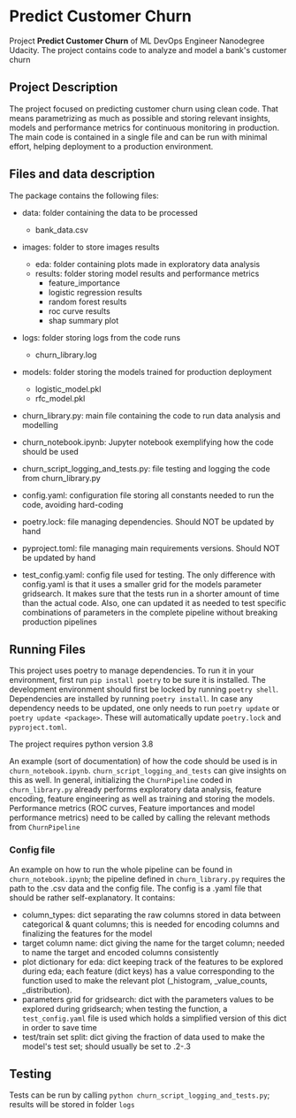 # Predict Customer Churn

Project **Predict Customer Churn** of ML DevOps Engineer Nanodegree Udacity.
The project contains code to analyze and model a bank's customer churn

## Project Description
The project focused on predicting customer churn using clean code. That means parametrizing 
as much as possible and storing relevant insights, models and performance metrics for continuous monitoring in production.
The main code is contained in a single file and can be run with minimal effort, helping deployment to a production environment.

## Files and data description
The package contains the following files:

- data: folder containing the data to be processed
    - bank_data.csv

- images: folder to store images results
    - eda: folder containing plots made in exploratory data analysis
    - results: folder storing model results and performance metrics
        - feature_importance
        - logistic regression results
        - random forest results
        - roc curve results
        - shap summary plot

- logs: folder storing logs from the code runs
    - churn_library.log

- models: folder storing the models trained for production deployment
    - logistic_model.pkl
    - rfc_model.pkl

- churn_library.py: main file containing the code to run data analysis and modelling

- churn_notebook.ipynb: Jupyter notebook exemplifying how the code should be used

- churn_script_logging_and_tests.py: file testing and logging the code from churn_library.py

- config.yaml: configuration file storing all constants needed to run the code, avoiding hard-coding

- poetry.lock: file managing dependencies. Should NOT be updated by hand

- pyproject.toml: file managing main requirements versions. Should NOT be updated by hand

- test_config.yaml: config file used for testing. The only difference with config.yaml is that it uses
a smaller grid for the models parameter gridsearch. It makes sure that the tests run in a shorter amount of time
than the actual code. Also, one can updated it as needed to test specific combinations of parameters in the 
complete pipeline without breaking production pipelines

## Running Files
This project uses poetry to manage dependencies. 
To run it in your environment, first run `pip install poetry` to be sure it is installed.
The development environment should first be locked by running `poetry shell`.
Dependencies are installed by running `poetry install`.
In case any dependency needs to be updated, one only needs to run `poetry update` or `poetry update <package>`.
These will automatically update `poetry.lock` and `pyproject.toml`.

The project requires python version 3.8

An example (sort of documentation) of how the code should be used is in `churn_notebook.ipynb`. 
`churn_script_logging_and_tests` can give insights on this as well. In general, initializing the `ChurnPipeline`
coded in `churn_library.py` already performs exploratory data analysis, feature encoding, feature engineering as well
as training and storing the models.
Performance metrics (ROC curves, Feature importances and model performance metrics) need to be called by calling the relevant
methods from `ChurnPipeline`

### Config file
An example on how to run the whole pipeline can be found in `churn_notebook.ipynb`; the 
pipeline defined in `churn_library.py` requires the path to the .csv data and the config file.
The config is a .yaml file that should be rather self-explanatory. It contains:

- column_types: dict separating the raw columns stored in data between categorical & quant columns;
this is needed for encoding columns and finalizing the features for the model
- target column name: dict giving the name for the target column; needed to name the target and encoded columns consistently
- plot dictionary for eda: dict keeping track of the features to be explored during eda; each feature (dict keys) has a value 
corresponding to the function used to make the relevant plot (_histogram, _value_counts, _distribution).
- parameters grid for gridsearch: dict with the parameters values to be explored during gridsearch; when testing the function,
a `test_config.yaml` file is used which holds a simplified version of this dict in order to save time
- test/train set split: dict giving the fraction of data used to make the model's test set; should usually be set to .2-.3

## Testing
Tests can be run by calling `python churn_script_logging_and_tests.py`; results will be stored in folder `logs`



